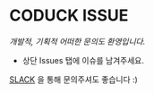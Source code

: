 # CODUCK ISSUE

*개발적, 기획적 어떠한 문의도 환영입니다.*

- 상단 Issues 탭에 이슈를 남겨주세요.

[SLACK](https://join.slack.com/t/coduck-user/shared_invite/enQtNDQ5MDgyODc4MjQwLTUxMjRlYzczOWZhOTkxZDA4NTY5NjNmZGMyZjIyNTMwOTY4NjRiM2U2YjBhM2Q5OTIyMmZhMTdmYTlkOTdjYjY) 을 통해 문의주셔도 좋습니다 :)
